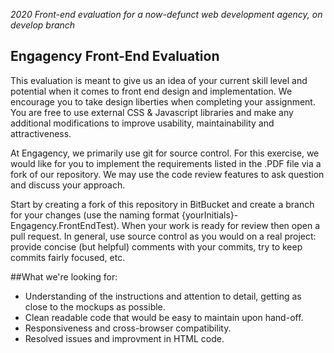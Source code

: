 *2020 Front-end evaluation for a now-defunct web development agency, on develop branch*

## Engagency Front-End Evaluation

This evaluation is meant to give us an idea of your current skill level and potential when it comes to front end design and implementation. We encourage you to take design liberties when completing your assignment. You are free to use external CSS & Javascript libraries and make any additional modifications to improve usability, maintainability and attractiveness. 

At Engagency, we primarily use git for source control. For this exercise, we would like for you to implement the requirements listed in the .PDF file via a fork of our repository. We may use the code review features to ask question and discuss your approach.

Start by creating a fork of this repository in BitBucket and create a branch for your changes (use the naming format {yourInitials}-Engagency.FrontEndTest). When your work is ready for review then open a pull request. In general, use source control as you would on a real project: provide concise (but helpful) comments with your commits, try to keep commits fairly focused, etc.

##What we're looking for:
- Understanding of the instructions and attention to detail, getting as close to the mockups as possible.
- Clean readable code that would be easy to maintain upon hand-off.
- Responsiveness and cross-browser compatibility.
- Resolved issues and improvment in HTML code.

